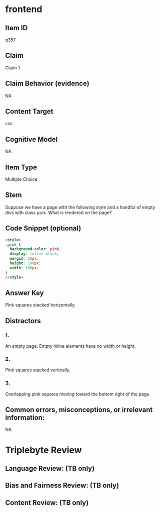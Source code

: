 # frontend

## Item ID
q357

## Claim
Claim 1

## Claim Behavior (evidence)
NA

## Content Target
css

## Cognitive Model
NA

## Item Type
Multiple Choice

## Stem
Suppose we have a page with the following style and a handful of empty divs with class `pink`. What is rendered on the page?

## Code Snippet (optional)
```html
<style>
.pink {
  background-color: pink;
  display: inline-block;
  margin: 10px;
  height: 100px;
  width: 100px;
}
</style>
```

## Answer Key
Pink squares stacked horizontally.

## Distractors

### 1.
An empty page. Empty inline elements have no width or height.

### 2.
Pink squares stacked vertically.

### 3.
Overlapping pink squares moving toward the bottom right of the page.

## Common errors, misconceptions, or irrelevant information:
NA

# Triplebyte Review


## Language Review: (TB only)


## Bias and Fairness Review: (TB only)


## Content Review: (TB only)


